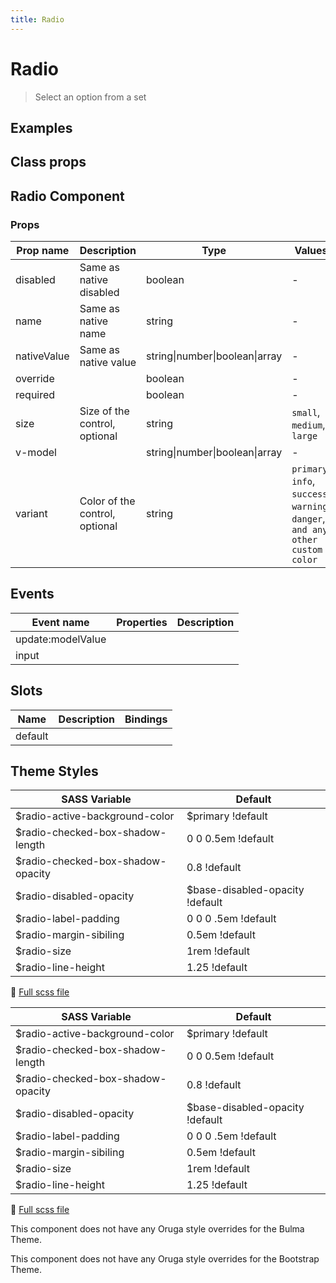 ```yaml
---
title: Radio
---
```


# Radio

<div class="vp-doc">

> Select an option from a set

<Carbon />
</div>

<div class="vp-doc">

## Examples

<example-radio />

</div>
<div class="vp-doc">

## Class props

<inspector-radio-viewer />

</div>

<div class="vp-doc">

## Radio Component

### Props

| Prop name   | Description                    | Type                           | Values                                                                          | Default |
| ----------- | ------------------------------ | ------------------------------ | ------------------------------------------------------------------------------- | ------- |
| disabled    | Same as native disabled        | boolean                        | -                                                                               |         |
| name        | Same as native name            | string                         | -                                                                               |         |
| nativeValue | Same as native value           | string\|number\|boolean\|array | -                                                                               |         |
| override    |                                | boolean                        | -                                                                               |         |
| required    |                                | boolean                        | -                                                                               |         |
| size        | Size of the control, optional  | string                         | `small`, `medium`, `large`                                                      |         |
| v-model     |                                | string\|number\|boolean\|array | -                                                                               |         |
| variant     | Color of the control, optional | string                         | `primary`, `info`, `success`, `warning`, `danger`, `and any other custom color` |         |

## Events

| Event name        | Properties | Description |
| ----------------- | ---------- | ----------- |
| update:modelValue |            |
| input             |            |

## Slots

| Name    | Description | Bindings |
| ------- | ----------- | -------- |
| default |             |          |

</div>
<div class="vp-doc">

## Theme Styles

<div class="theme-orugabase">
 
| SASS Variable  | Default |
| -------------- | ------- |
| $radio-active-background-color | $primary !default |
| $radio-checked-box-shadow-length | 0 0 0.5em !default |
| $radio-checked-box-shadow-opacity | 0.8 !default |
| $radio-disabled-opacity | $base-disabled-opacity !default |
| $radio-label-padding | 0 0 0 .5em !default |
| $radio-margin-sibiling | 0.5em !default |
| $radio-size | 1rem !default |
| $radio-line-height | 1.25 !default |

📄 [Full scss file](https://github.com/oruga-ui/oruga/blob/master/packages/oruga/src/scss/components/_radio.scss)

</div>

<div class="theme-orugafull">
 
| SASS Variable  | Default |
| -------------- | ------- |
| $radio-active-background-color | $primary !default |
| $radio-checked-box-shadow-length | 0 0 0.5em !default |
| $radio-checked-box-shadow-opacity | 0.8 !default |
| $radio-disabled-opacity | $base-disabled-opacity !default |
| $radio-label-padding | 0 0 0 .5em !default |
| $radio-margin-sibiling | 0.5em !default |
| $radio-size | 1rem !default |
| $radio-line-height | 1.25 !default |

📄 [Full scss file](https://github.com/oruga-ui/oruga/blob/master/packages/oruga/src/scss/components/_radio.scss)

</div>

<div class="theme-bulma">

<p> This component does not have any Oruga style overrides for the Bulma Theme. </p>
      
</div>

<div class="theme-bootstrap">

<p> This component does not have any Oruga style overrides for the Bootstrap Theme. </p>
      
</div>

</div>

